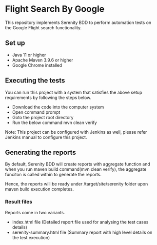 # Flight Search By Google
This repository implements Serenity BDD to perform automation tests on the Google Flight search functionality.

## Set up ##

* Java 11 or higher
* Apache Maven 3.9.6 or higher
* Google Chrome installed

## Executing the tests ##

You can run this project with a system that satisfies the above setup requirements by following the steps below.

* Download the code into the computer system
* Open command prompt
* Goto the project root directory
* Run the below command
  mvn clean verify

Note: This project can be configured with Jenkins as well, please refer Jenkins manual to configure this project.

## Generating the reports ##

By default, Serenity BDD will create reports with aggregate function and when you run maven build command(mvn clean verify), the aggregate funciton is called within to generate the reports.

Hence, the reports will be ready under /target/site/serenity folder upon maven build execution completes.

### Result files ###

Reports come in two variants.

* Index.html file (Detailed report file used for analysing the test cases details)
* serenity-summary.html file (Summary report with high level details on the test execution)
  
